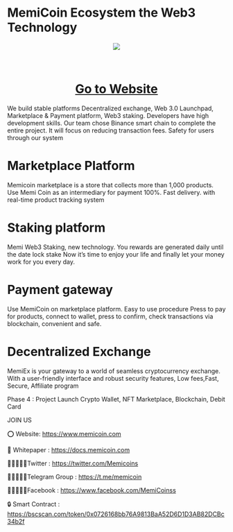 # MemiCoin Ecosystem the Web3 Technology
<div align="center"><img src="https://memicoin.com/wp-content/uploads/2024/03/01eca7011bc3c78c4db4c870867859ed-removebg-preview.fw_.png" /><br />
</div>
<div align="center">
  <h1><br />
    <a href="https://memicoin.com/" target="_blank">Go to Website<br />
    </a></h1>
</div>
We build stable platforms Decentralized exchange, Web 3.0 Launchpad, Marketplace & Payment platform, Web3 staking. Developers have high development skills. Our team chose Binance smart chain to complete
the entire project. It will focus on reducing transaction fees. Safety for users through our system

# Marketplace Platform
Memicoin marketplace is a store that collects more than 1,000 products. Use Memi Coin as an intermediary for payment 100%. Fast delivery. with real-time product tracking system

# Staking platform
Memi Web3 Staking, new technology. You rewards are generated daily until the date lock stake Now it’s time to enjoy your life and finally let your money work for you every day.

# Payment gateway
Use MemiCoin on marketplace platform. Easy to use procedure Press to pay for products, connect to wallet, press to confirm, check transactions via blockchain, convenient and safe.

# Decentralized Exchange
MemiEx is your gateway to a world of seamless cryptocurrency exchange. With a user-friendly interface and robust security features, Low fees,Fast, Secure, Affiliate program

Phase 4 : Project Launch Crypto Wallet, NFT Marketplace, Blockchain, Debit Card

JOIN US

⭕ Website: https://www.memicoin.com

📄 Whitepaper : https://docs.memicoin.com

👨🏿‍🤝‍👨🏿Twitter : https://twitter.com/Memicoins

👨🏿‍🤝‍👨🏿Telegram Group : https://t.me/memicoin

👨🏿‍🤝‍👨🏿Facebook : https://www.facebook.com/MemiCoinss

🔒 Smart Contract : https://bscscan.com/token/0x0726168bb76A9813BaA52D6D1D3AB82DCBc34b2f
